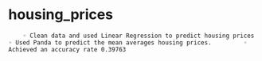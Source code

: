 # housing_prices
        ◦ Clean data and used Linear Regression to predict housing prices         ◦ Used Panda to predict the mean averages housing prices.         ◦ Achieved an accuracy rate 0.39763 
